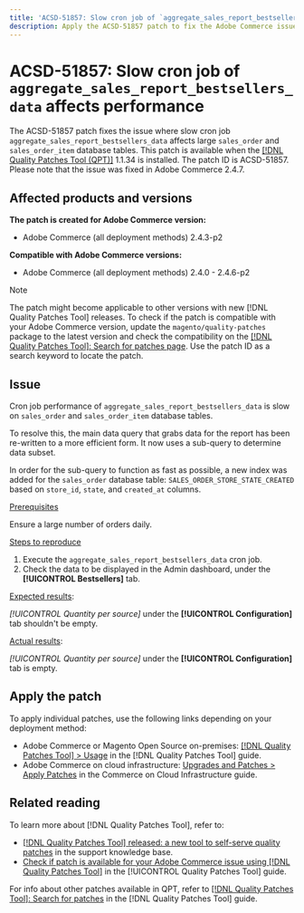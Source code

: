 ```yaml
---
title: 'ACSD-51857: Slow cron job of `aggregate_sales_report_bestsellers_data` affects performance'
description: Apply the ACSD-51857 patch to fix the Adobe Commerce issue where slow cron job `aggregate_sales_report_bestsellers_data` affects large `sales_order` and `sales_order_item` database tables.
---
```

# ACSD-51857: Slow cron job of `aggregate_sales_report_bestsellers_data` affects performance

The ACSD-51857 patch fixes the issue where slow cron job `aggregate_sales_report_bestsellers_data` affects large `sales_order` and `sales_order_item` database tables. This patch is available when the [[!DNL Quality Patches Tool (QPT)]](https://experienceleague.adobe.com/en/docs/commerce-knowledge-base/kb/announcements/commerce-announcements/magento-quality-patches-released-new-tool-to-self-serve-quality-patches) 1.1.34 is installed. The patch ID is ACSD-51857. Please note that the issue was fixed in Adobe Commerce 2.4.7.

## Affected products and versions

**The patch is created for Adobe Commerce version:**

* Adobe Commerce (all deployment methods) 2.4.3-p2

**Compatible with Adobe Commerce versions:**

* Adobe Commerce (all deployment methods) 2.4.0 - 2.4.6-p2

>[!NOTE]
>
>The patch might become applicable to other versions with new [!DNL Quality Patches Tool] releases. To check if the patch is compatible with your Adobe Commerce version, update the `magento/quality-patches` package to the latest version and check the compatibility on the [[!DNL Quality Patches Tool]: Search for patches page](https://experienceleague.adobe.com/tools/commerce-quality-patches/index.html). Use the patch ID as a search keyword to locate the patch.

## Issue

Cron job performance of `aggregate_sales_report_bestsellers_data` is slow on `sales_order` and `sales_order_item` database tables.

To resolve this, the main data query that grabs data for the report has been re-written to a more efficient form. It now uses a sub-query to determine data subset. 

In order for the sub-query to function as fast as possible, a new index was added for the `sales_order` database table: `SALES_ORDER_STORE_STATE_CREATED` based on `store_id`, `state`, and `created_at` columns.

<u>Prerequisites</u>

Ensure a large number of orders daily.

<u>Steps to reproduce</u>

1. Execute the `aggregate_sales_report_bestsellers_data` cron job.
1. Check the data to be displayed in the Admin dashboard, under the **[!UICONTROL Bestsellers]** tab.

<u>Expected results</u>:

*[!UICONTROL Quantity per source]* under the **[!UICONTROL Configuration]** tab shouldn't be empty.

<u>Actual results</u>:

*[!UICONTROL Quantity per source]* under the **[!UICONTROL Configuration]** tab is empty.

## Apply the patch

To apply individual patches, use the following links depending on your deployment method:

* Adobe Commerce or Magento Open Source on-premises: [[!DNL Quality Patches Tool] > Usage](/help/tools/quality-patches-tool/usage.md) in the [!DNL Quality Patches Tool] guide.
* Adobe Commerce on cloud infrastructure: [Upgrades and Patches > Apply Patches](https://experienceleague.adobe.com/docs/commerce-cloud-service/user-guide/develop/upgrade/apply-patches.html) in the Commerce on Cloud Infrastructure guide.

## Related reading

To learn more about [!DNL Quality Patches Tool], refer to:

* [[!DNL Quality Patches Tool] released: a new tool to self-serve quality patches](https://experienceleague.adobe.com/en/docs/commerce-knowledge-base/kb/announcements/commerce-announcements/magento-quality-patches-released-new-tool-to-self-serve-quality-patches) in the support knowledge base.
* [Check if patch is available for your Adobe Commerce issue using [!DNL Quality Patches Tool]](/help/tools/quality-patches-tool/patches-available-in-qpt/check-patch-for-magento-issue-with-magento-quality-patches.md) in the [!UICONTROL Quality Patches Tool] guide.


For info about other patches available in QPT, refer to [[!DNL Quality Patches Tool]: Search for patches](https://experienceleague.adobe.com/tools/commerce-quality-patches/index.html) in the [!DNL Quality Patches Tool] guide.
